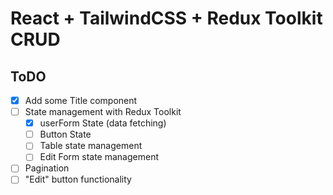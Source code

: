 # React + TailwindCSS + Redux Toolkit CRUD

## ToDO

- [x] Add some Title component
- [ ] State management with Redux Toolkit
  - [x] userForm State (data fetching)
  - [ ] Button State
  - [ ] Table state management
  - [ ] Edit Form state management
- [ ] Pagination
- [ ] "Edit" button functionality